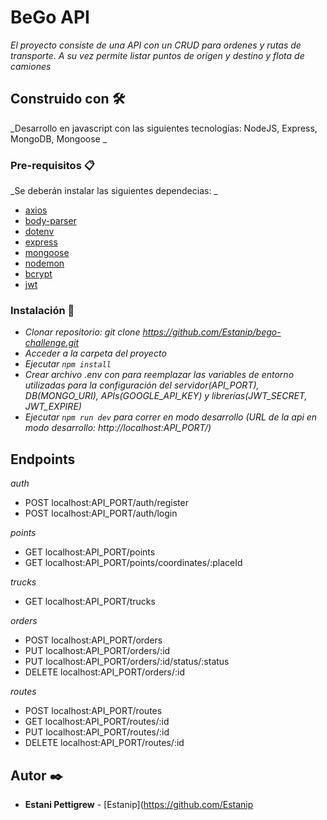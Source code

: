 # BeGo API

_El proyecto consiste de una API con un CRUD para ordenes y rutas de transporte. A su vez permite listar puntos de origen y destino y flota de camiones_

## Construido con 🛠️
_Desarrollo en javascript con las siguientes tecnologías: NodeJS, Express, MongoDB, Mongoose _

### Pre-requisitos 📋
_Se deberán instalar las siguientes dependecias: _

- [axios](https://www.npmjs.com/package/axios)
- [body-parser](https://www.npmjs.com/package/body-parser)
- [dotenv](https://www.npmjs.com/package/dotenv)
- [express](https://www.npmjs.com/package/express)
- [mongoose](https://www.npmjs.com/package/mongoose)
- [nodemon](https://www.npmjs.com/package/nodemon)
- [bcrypt](https://www.npmjs.com/package/bcrypt)
- [jwt](https://www.npmjs.com/package/jsonwebtoken)

### Instalación 🔧
* _Clonar repositorio: git clone https://github.com/Estanip/bego-challenge.git_
* _Acceder a la carpeta del proyecto_
* _Ejecutar ``npm install``_
* _Crear archivo .env con para reemplazar las variables de entorno utilizadas para la configuración del servidor(API_PORT), DB(MONGO_URI), APIs(GOOGLE_API_KEY) y librerías(JWT_SECRET, JWT_EXPIRE)_
* _Ejecutar ``npm run dev`` para correr en modo desarrollo (URL de la api en modo desarrollo: http://localhost:API_PORT/)_

## Endpoints
_auth_
* POST localhost:API_PORT/auth/register
* POST localhost:API_PORT/auth/login

_points_
* GET localhost:API_PORT/points
* GET localhost:API_PORT/points/coordinates/:placeId

_trucks_
* GET localhost:API_PORT/trucks

_orders_
* POST localhost:API_PORT/orders
* PUT localhost:API_PORT/orders/:id
* PUT localhost:API_PORT/orders/:id/status/:status
* DELETE localhost:API_PORT/orders/:id

_routes_
* POST localhost:API_PORT/routes
* GET localhost:API_PORT/routes/:id
* PUT localhost:API_PORT/routes/:id
* DELETE localhost:API_PORT/routes/:id

## Autor ✒️
* **Estani Pettigrew** - [Estanip](https://github.com/Estanip
